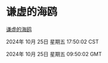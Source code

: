 # 谦虚的海鸥
[谦虚的海鸥](http://219.139.199.238:56308/qxdho/course/base/hotlink/index.php)

2024年 10月 25日 星期五 17:50:02 CST

2024年 10月 25日 星期五 09:50:02 GMT
